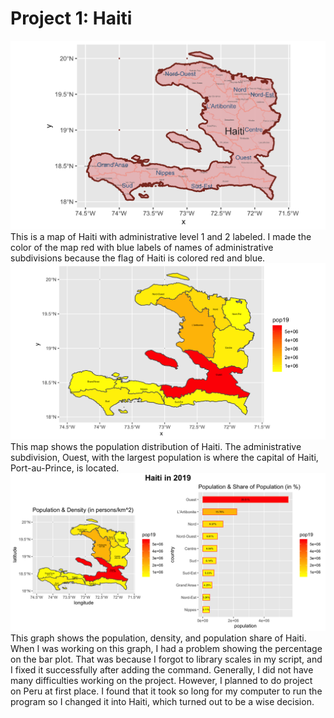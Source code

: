 # Project 1:  Haiti

![Administrative Subdivisions of Haiti](https://github.com/Vivian-Zhou-1027/workshop1/blob/master/hti.png)
This is a map of Haiti with administrative level 1 and 2 labeled. I made the color of the map red with blue labels of names of administrative subdivisions because the flag of Haiti is colored red and blue.
![Population of Haiti](https://github.com/Vivian-Zhou-1027/workshop1/blob/master/hti_pop19.png)
This map shows the population distribution of Haiti. The administrative subdivision, Ouest, with the largest population is where the capital of Haiti, Port-au-Prince, is located.
![Haiti in 2019 Graph](https://github.com/Vivian-Zhou-1027/workshop1/blob/master/Haiti.png)
This graph shows the population, density, and population share of Haiti. When I was working on this graph, I had a problem showing the percentage on the bar plot. That was because I forgot to library scales in my script, and I fixed it successfully after adding the command. Generally, I did not have many difficulties working on the project. However, I planned to do project on Peru at first place. I found that it took so long for my computer to run the program so I changed it into Haiti, which turned out to be a wise decision.
